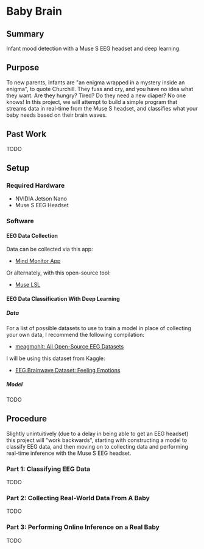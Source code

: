 # Baby Brain

## Summary
Infant mood detection with a Muse S EEG headset and deep learning.

## Purpose
To new parents, infants are "an enigma wrapped in a mystery inside an enigma", to quote Churchill. They fuss and cry, and you have no idea what they want.
Are they hungry? Tired? Do they need a new diaper? No one knows! In this project, we will attempt to build a simple program that streams data in real-time 
from the Muse S headset, and classifies what your baby needs based on their brain waves.

## Past Work
TODO

## Setup
### Required Hardware
- NVIDIA Jetson Nano
- Muse S EEG Headset

### Software
#### EEG Data Collection
Data can be collected via this app:
- <a href="https://mind-monitor.com/">Mind Monitor App</a>

Or alternately, with this open-source tool:
- <a href="https://github.com/alexandrebarachant/muse-lsl">Muse LSL</a>

#### EEG Data Classification With Deep Learning
##### Data
For a list of possible datasets to use to train a model in place of collecting your own data, I recommend the following compilation:
- <a href="https://github.com/meagmohit/EEG-Datasets">meagmohit: All Open-Source EEG Datasets</a>

I will be using this dataset from Kaggle:
- <a href="https://www.kaggle.com/datasets/birdy654/eeg-brainwave-dataset-feeling-emotions">EEG Brainwave Dataset: Feeling Emotions</a>

##### Model
TODO

## Procedure
Slightly unintuitively (due to a delay in being able to get an EEG headset) this project will "work backwards", starting with constructing a model to 
classify EEG data, and then moving on to collecting data and performing real-time inference with the Muse S EEG headset.

### Part 1: Classifying EEG Data
TODO

### Part 2: Collecting Real-World Data From A Baby
TODO

### Part 3: Performing Online Inference on a Real Baby
TODO
